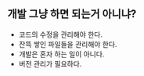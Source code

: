 ## 개발 그냥 하면 되는거 아니냐?  
- 코드의 수정을 관리해야 한다.
- 잔뜩 쌓인 파일들을 관리해야 한다.
- 개발은 혼자 하는 일이 아니다.
- 버전 관리가 필요하다. 
